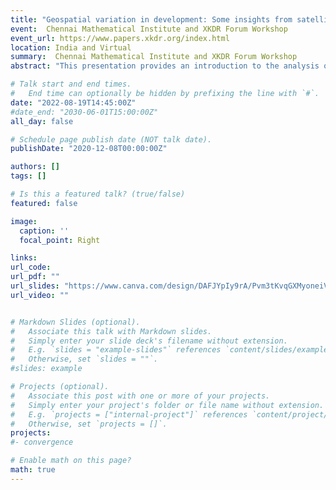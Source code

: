 ```yaml
---
title: "Geospatial variation in development: Some insights from satellite images"
event:  Chennai Mathematical Institute and XKDR Forum Workshop
event_url: https://www.papers.xkdr.org/index.html
location: India and Virtual
summary:  Chennai Mathematical Institute and XKDR Forum Workshop 
abstract: "This presentation provides an introduction to the analysis of geospatial development. Specifically, it covers the following three topics:  (1) What is geospatial development? How does it complement micro and macro studies? (2) How can we study geospatial development? How important are satellite images in measuring geospatial development? (3) What is spatial data science? In which way is it different from standard data science? The presentation concludes by highlighting some additional learning materials and tutorials."

# Talk start and end times.
#   End time can optionally be hidden by prefixing the line with `#`.
date: "2022-08-19T14:45:00Z"
#date_end: "2030-06-01T15:00:00Z"
all_day: false

# Schedule page publish date (NOT talk date).
publishDate: "2020-12-08T00:00:00Z"

authors: []
tags: []

# Is this a featured talk? (true/false)
featured: false

image:
  caption: ''
  focal_point: Right

links:
url_code:
url_pdf: ""
url_slides: "https://www.canva.com/design/DAFJYpIy9rA/Pvm3tKvqGXMyoneiVeukfA/view?utm_content=DAFJYpIy9rA&utm_campaign=designshare&utm_medium=link&utm_source=publishsharelink"
url_video: ""


# Markdown Slides (optional).
#   Associate this talk with Markdown slides.
#   Simply enter your slide deck's filename without extension.
#   E.g. `slides = "example-slides"` references `content/slides/example-slides.md`.
#   Otherwise, set `slides = ""`.
#slides: example

# Projects (optional).
#   Associate this post with one or more of your projects.
#   Simply enter your project's folder or file name without extension.
#   E.g. `projects = ["internal-project"]` references `content/project/deep-learning/index.md`.
#   Otherwise, set `projects = []`.
projects:
#- convergence

# Enable math on this page?
math: true
---
```

